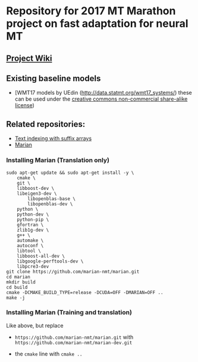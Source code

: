 # Repository for 2017 MT Marathon project on fast adaptation for neural MT

## [Project Wiki](https://github.com/ugermann/mtm17/wiki)

## Existing baseline models 
- [WMT17 models by UEdin (http://data.statmt.org/wmt17_systems/)
  these can be used under the [creative commons non-commercial share-alike license](https://creativecommons.org/licenses/by-nc-sa/3.0/))

## Related repositories:
- [Text indexing with suffix arrays](https://github.com/ugermann/btm)
- [Marian](https://github.com/marian-nmt/marian-dev)

### Installing Marian (Translation only)
```
sudo apt-get update && sudo apt-get install -y \
	cmake \
	git \
	libboost-dev \
	libeigen3-dev \
        libopenblas-base \
        libopenblas-dev \
	python \
	python-dev \
	python-pip \
	gfortran \
	zlib1g-dev \
	g++ \
	automake \
	autoconf \
	libtool \
	libboost-all-dev \
	libgoogle-perftools-dev \
	libpcre3-dev
git clone https://github.com/marian-nmt/marian.git
cd marian
mkdir build
cd build
cmake -DCMAKE_BUILD_TYPE=release -DCUDA=OFF -DMARIAN=OFF ..
make -j
```
### Installing Marian (Training and translation)

Like above, but replace 
- `https://github.com/marian-nmt/marian.git`
  with
  `https://github.com/marian-nmt/marian-dev.git`

- the `cmake` line with `cmake ..`






